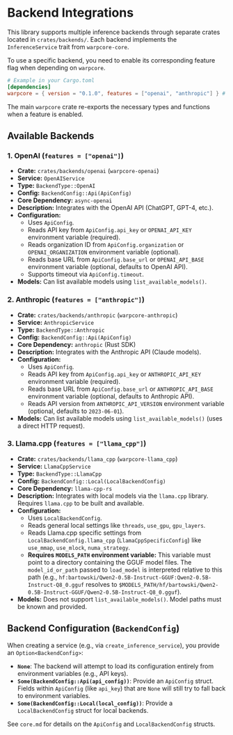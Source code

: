 # Backend Integrations

This library supports multiple inference backends through separate crates located in `crates/backends/`. Each backend implements the `InferenceService` trait from `warpcore-core`.

To use a specific backend, you need to enable its corresponding feature flag when depending on `warpcore`.

```toml
# Example in your Cargo.toml
[dependencies]
warpcore = { version = "0.1.0", features = ["openai", "anthropic"] } # Enable OpenAI and Anthropic
```

The main `warpcore` crate re-exports the necessary types and functions when a feature is enabled.

## Available Backends

### 1. OpenAI (`features = ["openai"]`)

-   **Crate:** `crates/backends/openai` (`warpcore-openai`)
-   **Service:** `OpenAIService`
-   **Type:** `BackendType::OpenAI`
-   **Config:** `BackendConfig::Api(ApiConfig)`
-   **Core Dependency:** `async-openai`
-   **Description:** Integrates with the OpenAI API (ChatGPT, GPT-4, etc.).
-   **Configuration:**
    -   Uses `ApiConfig`.
    -   Reads API key from `ApiConfig.api_key` or `OPENAI_API_KEY` environment variable (required).
    -   Reads organization ID from `ApiConfig.organization` or `OPENAI_ORGANIZATION` environment variable (optional).
    -   Reads base URL from `ApiConfig.base_url` or `OPENAI_API_BASE` environment variable (optional, defaults to OpenAI API).
    -   Supports timeout via `ApiConfig.timeout`.
-   **Models:** Can list available models using `list_available_models()`.

### 2. Anthropic (`features = ["anthropic"]`)

-   **Crate:** `crates/backends/anthropic` (`warpcore-anthropic`)
-   **Service:** `AnthropicService`
-   **Type:** `BackendType::Anthropic`
-   **Config:** `BackendConfig::Api(ApiConfig)`
-   **Core Dependency:** `anthropic` (Rust SDK)
-   **Description:** Integrates with the Anthropic API (Claude models).
-   **Configuration:**
    -   Uses `ApiConfig`.
    -   Reads API key from `ApiConfig.api_key` or `ANTHROPIC_API_KEY` environment variable (required).
    -   Reads base URL from `ApiConfig.base_url` or `ANTHROPIC_API_BASE` environment variable (optional, defaults to Anthropic API).
    -   Reads API version from `ANTHROPIC_API_VERSION` environment variable (optional, defaults to `2023-06-01`).
-   **Models:** Can list available models using `list_available_models()` (uses a direct HTTP request).

### 3. Llama.cpp (`features = ["llama_cpp"]`)

-   **Crate:** `crates/backends/llama_cpp` (`warpcore-llama_cpp`)
-   **Service:** `LlamaCppService`
-   **Type:** `BackendType::LlamaCpp`
-   **Config:** `BackendConfig::Local(LocalBackendConfig)`
-   **Core Dependency:** `llama-cpp-rs`
-   **Description:** Integrates with local models via the `llama.cpp` library. Requires `llama.cpp` to be built and available.
-   **Configuration:**
    -   Uses `LocalBackendConfig`.
    -   Reads general local settings like `threads`, `use_gpu`, `gpu_layers`.
    -   Reads Llama.cpp specific settings from `LocalBackendConfig.llama_cpp` (`LlamaCppSpecificConfig`) like `use_mmap`, `use_mlock`, `numa_strategy`.
    -   **Requires `MODELS_PATH` environment variable:** This variable must point to a directory containing the GGUF model files. The `model_id_or_path` passed to `load_model` is interpreted relative to this path (e.g., `hf:bartowski/Qwen2-0.5B-Instruct-GGUF:Qwen2-0.5B-Instruct-Q8_0.gguf` resolves to `$MODELS_PATH/hf/bartowski/Qwen2-0.5B-Instruct-GGUF/Qwen2-0.5B-Instruct-Q8_0.gguf`).
-   **Models:** Does not support `list_available_models()`. Model paths must be known and provided.

## Backend Configuration (`BackendConfig`)

When creating a service (e.g., via `create_inference_service`), you provide an `Option<BackendConfig>`:

-   **`None`**: The backend will attempt to load its configuration entirely from environment variables (e.g., API keys).
-   **`Some(BackendConfig::Api(api_config))`**: Provide an `ApiConfig` struct. Fields within `ApiConfig` (like `api_key`) that are `None` will still try to fall back to environment variables.
-   **`Some(BackendConfig::Local(local_config))`**: Provide a `LocalBackendConfig` struct for local backends.

See `core.md` for details on the `ApiConfig` and `LocalBackendConfig` structs. 